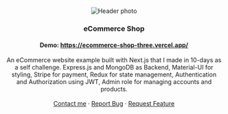 <br />
<p align="center">
<img src="https://raw.githubusercontent.com/ziadgaafar/portfolio/main/public/ecommerce1.jpg" alt="Header photo" >

  <h3 align="center">eCommerce Shop</h3>
  
  <h4 align="center">Demo: <a href="https://ecommerce-shop-three.vercel.app/">https://ecommerce-shop-three.vercel.app/</a></h4>

  <p align="center">
  An eCommerce website example built with Next.js that I made in 10-days as a self challenge. Express.js and MongoDB as Backend, Material-UI for styling, Stripe for payment, Redux for state management, Authentication and Authorization using JWT, Admin role for managing accounts and products.
    <br />
    <br />
    <a href="https://linkdin.com/in/ziadgaafar">Contact me</a>
    ·
    <a href="https://github.com/ziadgaafar/ecommerce-shop/issues">Report Bug</a>
    ·
    <a href="https://github.com/ziadgaafar/ecommerce-shop/issues">Request Feature</a>
  </p>
</p>
